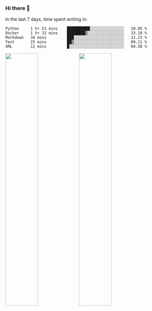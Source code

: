 ### Hi there 👋

In the last 7 days, time spent writing in:

<!--START_SECTION:waka-->
```text
Python     1 hr 51 mins    ██████████░░░░░░░░░░░░░░░   39.95 % 
Docker     1 hr 32 mins    ████████▒░░░░░░░░░░░░░░░░   33.18 % 
Markdown   34 mins         ███░░░░░░░░░░░░░░░░░░░░░░   12.23 % 
Text       25 mins         ██▒░░░░░░░░░░░░░░░░░░░░░░   09.11 % 
XML        12 mins         █░░░░░░░░░░░░░░░░░░░░░░░░   04.58 % 
```
<!--END_SECTION:waka-->

<img src="https://wakatime.com/share/@jimtje/5d0c92de-08f8-4a72-8f2f-6a9693d1e318.svg" width=45% height=45%> <img src="https://wakatime.com/share/@jimtje/501498ae-bda5-4da7-a89d-b40bcdd5556d.svg" width=45% height=45%>
